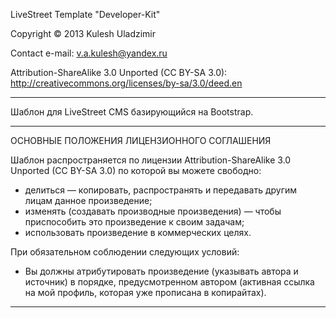 LiveStreet Template "Developer-Kit"

Copyright © 2013 Kulesh Uladzimir

Contact e-mail: v.a.kulesh@yandex.ru

Attribution-ShareAlike 3.0 Unported (CC BY-SA 3.0):
http://creativecommons.org/licenses/by-sa/3.0/deed.en

------------------------------------------------------

Шаблон для LiveStreet CMS базирующийся на Bootstrap.

------------------------------------------------------

ОСНОВНЫЕ ПОЛОЖЕНИЯ ЛИЦЕНЗИОННОГО СОГЛАШЕНИЯ

Шаблон распространяется по лицензии Attribution-ShareAlike 3.0 Unported (CC BY-SA 3.0) по которой вы можете свободно:
- делиться — копировать, распространять и передавать другим лицам данное произведение;
- изменять (создавать производные произведения) — чтобы приспособить это произведение к своим задачам;
- использовать произведение в коммерческих целях.

При обязательном соблюдении следующих условий:
- Вы должны атрибутировать произведение (указывать автора и источник) в порядке, предусмотренном автором
  (активная ссылка на мой профиль, которая уже прописана в копирайтах).

------------------------------------------------------
